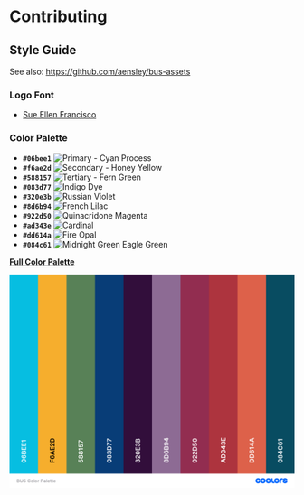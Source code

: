# Contributing

## Style Guide

See also: https://github.com/aensley/bus-assets

### Logo Font

- [Sue Ellen Francisco](https://fonts.google.com/specimen/Sue+Ellen+Francisco#standard-styles)

### Color Palette

- **`#06bee1`** ![Primary - Cyan Process](https://img.shields.io/badge/-Primary%20--%20Cyan%20Process-%2306bee1?style=for-the-badge)
- **`#f6ae2d`** ![Secondary - Honey Yellow](https://img.shields.io/badge/-Secondary%20--%20Honey%20Yellow-%23f6ae2d?style=for-the-badge)
- **`#588157`** ![Tertiary - Fern Green](https://img.shields.io/badge/-Tertiary%20--%20Fern%20Green-%23588157?style=for-the-badge)
- **`#083d77`** ![Indigo Dye](https://img.shields.io/badge/-Indigo%20Dye-%23083d77?style=for-the-badge)
- **`#320e3b`** ![Russian Violet](https://img.shields.io/badge/-Russian%20Violet-%23320e3b?style=for-the-badge)
- **`#8d6b94`** ![French Lilac](https://img.shields.io/badge/-French%20Lilac-%238d6b94?style=for-the-badge)
- **`#922d50`** ![Quinacridone Magenta](https://img.shields.io/badge/-Quinacridone%20Magenta-%23922d50?style=for-the-badge)
- **`#ad343e`** ![Cardinal](https://img.shields.io/badge/-Cardinal-%23ad343e?style=for-the-badge)
- **`#dd614a`** ![Fire Opal](https://img.shields.io/badge/-Fire%20Opal-%23dd614a?style=for-the-badge)
- **`#084c61`** ![Midnight Green Eagle Green](https://img.shields.io/badge/-Midnight%20Green%20Eagle%20Green-%23084c61?style=for-the-badge)

[**Full Color Palette**](https://coolors.co/06bee1-f6ae2d-588157-083d77-320e3b-8d6b94-922d50-ad343e-dd614a-084c61)

[![Full Color Palette](bus-color-palette.png)](https://coolors.co/06bee1-f6ae2d-588157-083d77-320e3b-8d6b94-922d50-ad343e-dd614a-084c61)
